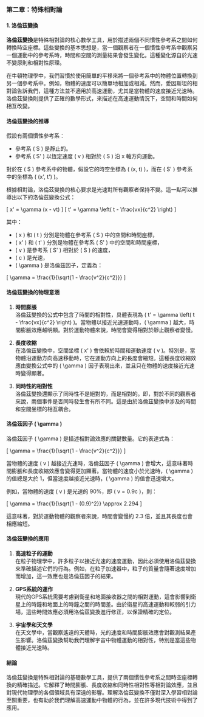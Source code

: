 ### 第二章：特殊相對論

#### 1. 洛倫茲變換

**洛倫茲變換**是特殊相對論的核心數學工具，用於描述兩個不同慣性參考系之間如何轉換時空座標。這些變換的基本思想是，當一個觀察者在一個慣性參考系中觀察另一個運動中的參考系時，時間和空間的測量結果會發生變化。這種變化源自於光速不變原則和相對性原理。

在牛頓物理學中，我們習慣於使用簡單的平移來將一個參考系中的物體位置轉換到另一個參考系中。例如，物體的速度可以簡單地相加或相減。然而，愛因斯坦的相對論告訴我們，這種方法並不適用於高速運動，尤其是當物體的速度接近光速時。洛倫茲變換則提供了正確的數學形式，來描述在高速運動情況下，空間和時間如何相互改變。

#### 洛倫茲變換的推導

假設有兩個慣性參考系：
- 參考系 \( S \) 是靜止的。
- 參考系 \( S' \) 以恆定速度 \( v \) 相對於 \( S \) 沿 x 軸方向運動。

對於在 \( S \) 參考系中的物體，假設它的時空坐標為 \( (x, t) \)，而在 \( S' \) 參考系中的坐標為 \( (x', t') \)。

根據相對論，洛倫茲變換的核心要求是光速對所有觀察者保持不變。這一點可以推導出以下的洛倫茲變換公式：

\[
x' = \gamma (x - vt)
\]
\[
t' = \gamma \left( t - \frac{vx}{c^2} \right)
\]

其中：
- \( x \) 和 \( t \) 分別是物體在參考系 \( S \) 中的空間和時間座標，
- \( x' \) 和 \( t' \) 分別是物體在參考系 \( S' \) 中的空間和時間座標，
- \( v \) 是參考系 \( S' \) 相對於 \( S \) 的速度，
- \( c \) 是光速，
- \( \gamma \) 是洛倫茲因子，定義為：

\[
\gamma = \frac{1}{\sqrt{1 - \frac{v^2}{c^2}}}
\]

#### 洛倫茲變換的物理意涵

1. **時間膨脹**  
   洛倫茲變換的公式中包含了時間的相對性，具體表現為 \( t' = \gamma \left( t - \frac{vx}{c^2} \right) \)。當物體以接近光速運動時，\( \gamma \) 越大，時間膨脹效應越明顯。對於運動物體來說，時間會變得相對於靜止觀察者變慢。

2. **長度收縮**  
   在洛倫茲變換中，空間坐標 \( x' \) 會依賴於時間和運動速度 \( v \)。特別是，當物體沿運動方向高速移動時，它在運動方向上的長度會縮短。這種長度收縮效應由變換公式中的 \( \gamma \) 因子表現出來，並且只在物體的速度接近光速時變得顯著。

3. **同時性的相對性**  
   洛倫茲變換還顯示了同時性不是絕對的，而是相對的。即，對於不同的觀察者來說，兩個事件是否同時發生會有所不同。這是由於洛倫茲變換中涉及的時間和空間坐標的相互耦合。

#### 洛倫茲因子 \( \gamma \)

洛倫茲因子 \( \gamma \) 是描述相對論效應的關鍵數量。它的表達式為：

\[
\gamma = \frac{1}{\sqrt{1 - \frac{v^2}{c^2}}}
\]

當物體的速度 \( v \) 越接近光速時，洛倫茲因子 \( \gamma \) 會增大，這意味著時間膨脹和長度收縮效應會變得更加顯著。當物體的速度小於光速時，\( \gamma \) 的值總是大於 1，但當速度越接近光速時，\( \gamma \) 的值會迅速增大。

例如，當物體的速度 \( v \) 是光速的 90%，即 \( v = 0.9c \)，則：

\[
\gamma = \frac{1}{\sqrt{1 - (0.9)^2}} \approx 2.294
\]

這意味著，對於運動物體的觀察者來說，時間會變慢約 2.3 倍，並且其長度也會相應縮短。

#### 洛倫茲變換的應用

1. **高速粒子的運動**  
   在粒子物理學中，許多粒子以接近光速的速度運動，因此必須使用洛倫茲變換來準確描述它們的行為。例如，在粒子加速器中，粒子的質量會隨著速度增加而增加，這一效應也是洛倫茲因子的結果。

2. **GPS系統的運作**  
   現代的GPS系統需要考慮到衛星和地面接收器之間的相對運動，這會影響到衛星上的時鐘和地面上的時鐘之間的時間差。由於衛星的高速運動和較弱的引力場，這些時間效應必須用洛倫茲變換進行修正，以保證精確的定位。

3. **宇宙學和天文學**  
   在天文學中，當觀察遙遠的天體時，光的速度和時間膨脹效應會對觀測結果產生影響。洛倫茲變換幫助我們理解宇宙中物體運動的相對性，特別是當這些物體接近光速時。

#### 結論

洛倫茲變換是特殊相對論的基礎數學工具，提供了兩個慣性參考系之間時空座標轉換的精確描述。它解釋了時間膨脹、長度收縮和同時性相對性等相對論效應，並且對現代物理學的各個領域具有深遠的影響。理解洛倫茲變換不僅對深入學習相對論至關重要，也有助於我們理解高速運動中物體的行為，並在許多現代技術中得到了應用。